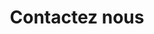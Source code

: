 ---
description: Voici la méta-description
draft: false
layout: contact
meta_title: ''
openstreet_map:
  enable: true
  latitude: 45.2011768133446
  longitude: 6.696381917465995
  zoom: 15
title: Contactez nous
---